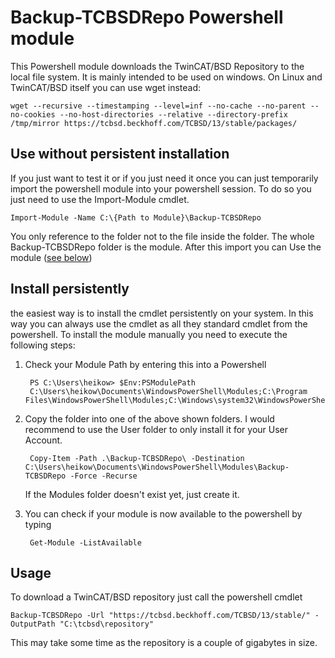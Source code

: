 # Backup-TCBSDRepo Powershell module

This Powershell module downloads the TwinCAT/BSD Repository to the local file system.
It is mainly intended to be used on windows.
On Linux and TwinCAT/BSD itself you can use wget instead:

    wget --recursive --timestamping --level=inf --no-cache --no-parent --no-cookies --no-host-directories --relative --directory-prefix /tmp/mirror https://tcbsd.beckhoff.com/TCBSD/13/stable/packages/

## Use without persistent installation

If you just want to test it or if you just need it once you can just temporarily import the powershell module into your powershell session.
To do so you just need to use the Import-Module cmdlet.

    Import-Module -Name C:\{Path to Module}\Backup-TCBSDRepo

You only reference to the folder not to the file inside the folder.
The whole Backup-TCBSDRepo folder is the module.
After this import you can Use the module ([see below](#usage))

## Install persistently

the easiest way is to install the cmdlet persistently on your system. In this way you can always use the cmdlet as all they standard cmdlet from the powershell.
To install the module manually you need to execute the following steps:

1. Check your Module Path by entering this into a Powershell

        PS C:\Users\heikow> $Env:PSModulePath
        C:\Users\heikow\Documents\WindowsPowerShell\Modules;C:\Program Files\WindowsPowerShell\Modules;C:\Windows\system32\WindowsPowerShell\v1.0\Modules

2. Copy the folder into one of the above shown folders. I would recommend to use the User folder to only install it for your User Account.

        Copy-Item -Path .\Backup-TCBSDRepo\ -Destination C:\Users\heikow\Documents\WindowsPowerShell\Modules\Backup-TCBSDRepo -Force -Recurse

    If the Modules folder doesn't exist yet, just create it.

3. You can check if your module is now available to the powershell by typing

        Get-Module -ListAvailable


## Usage

To download a TwinCAT/BSD repository just call the powershell cmdlet

    Backup-TCBSDRepo -Url "https://tcbsd.beckhoff.com/TCBSD/13/stable/" -OutputPath "C:\tcbsd\repository"

This may take some time as the repository is a couple of gigabytes in size.
